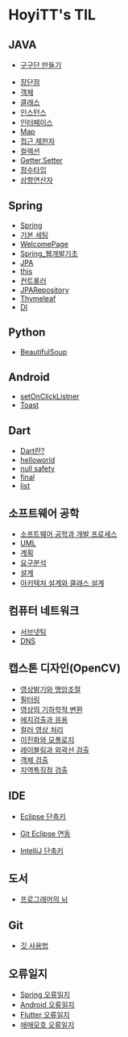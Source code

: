 
# HoyiTT's TIL

  

## JAVA


* [구구단 만들기](https://github.com/HoyiTT/TIL/blob/master/JAVA/Gugudan.md)
<!-- 
  + [2, 3단 구현 - 계산 및 출력](https://github.com/HoyiTT/TIL/blob/master/JAVA/Gugudan.md#2-3%EB%8B%A8-%EA%B5%AC%ED%98%84---%EA%B3%84%EC%82%B0-%EB%B0%8F-%EC%B6%9C%EB%A0%A5)

  + [4, 5단 구현 - 값 입력 및 변수](https://github.com/HoyiTT/TIL/blob/master/JAVA/Gugudan.md#4-5%EB%8B%A8-%EA%B5%AC%ED%98%84---%EA%B0%92-%EC%9E%85%EB%A0%A5-%EB%B0%8F-%EB%B3%80%EC%88%98)

  + [6, 7단 구현 - 반복문](https://github.com/HoyiTT/TIL/blob/master/JAVA/Gugudan.md#6-7%EB%8B%A8-%EA%B5%AC%ED%98%84---%EB%B0%98%EB%B3%B5%EB%AC%B8)

  + [8, 9단 구현 - 값 입력 및 조건문](https://github.com/HoyiTT/TIL/blob/master/JAVA/Gugudan.md#8-9%EB%8B%A8-%EA%B5%AC%ED%98%84---%EA%B0%92-%EC%9E%85%EB%A0%A5-%EB%B0%8F-%EC%A1%B0%EA%B1%B4%EB%AC%B8)
  + [배열로 구구단 다시 구현](https://github.com/HoyiTT/TIL/blob/master/JAVA/Gugudan.md#%EB%B0%B0%EC%97%B4%EB%A1%9C-%EA%B5%AC%EA%B5%AC%EB%8B%A8-%EB%8B%A4%EC%8B%9C-%EA%B5%AC%ED%98%84)
  + [메소드 활용해 구구단 다시 구현](https://github.com/HoyiTT/TIL/blob/master/JAVA/Gugudan.md#%EB%A9%94%EC%86%8C%EB%93%9C-%ED%99%9C%EC%9A%A9%ED%95%B4-%EA%B5%AC%EA%B5%AC%EB%8B%A8-%EB%8B%A4%EC%8B%9C-%EA%B5%AC%ED%98%84)
  + [클래스를 활용해 구구단 다시 구현](https://github.com/HoyiTT/TIL/blob/master/JAVA/Gugudan.md#%ED%81%B4%EB%9E%98%EC%8A%A4%EB%A5%BC-%ED%99%9C%EC%9A%A9%ED%95%B4-%EB%8B%A4%EC%8B%9C-%EA%B5%AC%ED%98%84)
  + [추가 미션 및 마무리 하기](https://github.com/HoyiTT/TIL/blob/master/JAVA/Gugudan.md#%EC%B6%94%EA%B0%80-%EB%AF%B8%EC%85%98-%EB%B0%8F-%EB%A7%88%EB%AC%B4%EB%A6%AC-%ED%95%98%EA%B8%B0) -->
* [장단점](https://github.com/HoyiTT/TIL/blob/master/JAVA/%EC%9E%A5%EC%A0%90%EA%B3%BC%20%EB%8B%A8%EC%A0%90.md#java%EC%9D%98-%EC%9E%A5%EC%A0%90%EA%B3%BC-%EB%8B%A8%EC%A0%90)
* [객체](https://github.com/HoyiTT/TIL/blob/master/JAVA/%EA%B0%9D%EC%B2%B4.md#%EA%B0%9D%EC%B2%B4)
* [클래스](https://github.com/HoyiTT/TIL/blob/master/JAVA/%ED%81%B4%EB%9E%98%EC%8A%A4.md#%ED%81%B4%EB%9E%98%EC%8A%A4)
* [인스턴스](https://github.com/HoyiTT/TIL/blob/master/JAVA/%EC%9D%B8%EC%8A%A4%ED%84%B4%EC%8A%A4.md#%EC%9D%B8%EC%8A%A4%ED%84%B4%EC%8A%A4)
* [인터페이스](https://github.com/HoyiTT/TIL/blob/master/JAVA/%EC%9D%B8%ED%84%B0%ED%8E%98%EC%9D%B4%EC%8A%A4.md#%EC%9D%B8%ED%84%B0%ED%8E%98%EC%9D%B4%EC%8A%A4)
* [Map](https://github.com/HoyiTT/TIL/blob/master/JAVA/Map.md#map)
* [접근 제한자](https://github.com/HoyiTT/TIL/blob/master/JAVA/%EC%A0%91%EA%B7%BC%EC%A0%9C%ED%95%9C%EC%9E%90.md#%EC%A0%91%EA%B7%BC-%EC%A0%9C%ED%95%9C%EC%9E%90)
* [컬렉션](https://github.com/HoyiTT/TIL/blob/master/JAVA/%EC%BB%AC%EB%A0%89%EC%85%98.md#%EC%BB%AC%EB%A0%89%EC%85%98)
* [Getter,Setter](https://github.com/HoyiTT/TIL/blob/master/JAVA/Getter%2C%20Setter.md#getter-setter%EC%9D%84-%EC%82%AC%EC%9A%A9%ED%95%98%EB%8A%94-%EC%9D%B4%EC%9C%A0)
* [정수타입](https://github.com/HoyiTT/TIL/blob/master/JAVA/%EC%A0%95%EC%88%98%ED%83%80%EC%9E%85.md)
* [삼항연산자](https://github.com/HoyiTT/TIL/blob/master/JAVA/%EC%82%BC%ED%95%AD%EC%97%B0%EC%82%B0%EC%9E%90.md#%EC%82%BC%ED%95%AD%EC%97%B0%EC%82%B0%EC%9E%90)

## Spring
  * [Spring](https://github.com/HoyiTT/TIL/blob/master/Spring/Spring.md#spring)
  * [기본 세팅](https://github.com/HoyiTT/TIL/blob/master/Spring/%EA%B8%B0%EB%B3%B8%EC%84%B8%ED%8C%85.md#%EC%8A%A4%ED%94%84%EB%A7%81spring-%EA%B8%B0%EB%B3%B8-%EC%84%B8%ED%8C%85)
  * [WelcomePage](https://github.com/HoyiTT/TIL/blob/master/Spring/welcomepage.md#welcome-page)
  * [Spring_웹개발기초](https://github.com/HoyiTT/TIL/blob/master/Spring/Spring_%EC%9B%B9%EA%B0%9C%EB%B0%9C%EA%B8%B0%EC%B4%88.md#thymeleaf-%ED%85%9C%ED%94%8C%EB%A6%BF-%EC%97%94%EC%A7%84)
  * [JPA](https://github.com/HoyiTT/TIL/blob/master/Spring/JPA.md#jpa)
  * [this](https://github.com/HoyiTT/TIL/blob/master/JAVA/this.md#this)
  * [컨트롤러](https://github.com/HoyiTT/TIL/blob/master/Spring/Controller.md#controller)
  * [JPARepository](https://github.com/HoyiTT/TIL/blob/master/Spring/repository.md#%EB%A6%AC%ED%8F%AC%EC%A7%80%ED%84%B0%EB%A6%AC)
  * [Thymeleaf](https://github.com/HoyiTT/TIL/blob/master/Spring/Thymeleaf.md#thymeleaf)
  * [DI](https://github.com/HoyiTT/TIL/blob/master/Spring/DI.md#di--%EC%9D%98%EC%A1%B4%EC%84%B1-%EC%A3%BC%EC%9E%85-)

## Python
  * [BeautifulSoup](https://github.com/HoyiTT/TIL/blob/master/Python/BeautifulSoup/BeautifulSoup.md#beautifulsoup)

## Android
  * [setOnClickListner](https://github.com/HoyiTT/TIL/blob/master/Android/Kotlin/setOnClickListener.md)
  * [Toast](https://github.com/HoyiTT/TIL/blob/master/Android/Kotlin/Toast.md#toast)

## Dart
  * [Dart란?](https://github.com/HoyiTT/TIL/blob/master/Dart/Start.md#dart)
  * [helloworld](https://github.com/HoyiTT/TIL/blob/master/Dart/helloworld.md#hello-world)
  * [null safety](https://github.com/HoyiTT/TIL/blob/master/Dart/nullsafety.md#null-safety)
  * [final](https://github.com/HoyiTT/TIL/blob/master/Dart/final_variables.md#final-variables)
  * [list](https://github.com/HoyiTT/TIL/blob/master/Dart/List.md#list)

## 소프트웨어 공학
  * [소프트웨어 공학과 개발 프로세스](https://github.com/HoyiTT/TIL/blob/master/%EC%86%8C%ED%94%84%ED%8A%B8%EC%9B%A8%EC%96%B4%20%EA%B3%B5%ED%95%99/1.%EC%86%8C%ED%94%84%ED%8A%B8%EC%9B%A8%EC%96%B4%20%EA%B3%B5%ED%95%99%EA%B3%BC%20%EA%B0%9C%EB%B0%9C%20%ED%94%84%EB%A1%9C%EC%84%B8%EC%8A%A4.md#%EC%86%8C%ED%94%84%ED%8A%B8%EC%9B%A8%EC%96%B4-%EA%B3%B5%ED%95%99)
  * [UML](https://github.com/HoyiTT/TIL/blob/master/소프트웨어%20공학/2.UML.md)
  * [계획](https://github.com/HoyiTT/TIL/blob/master/소프트웨어%20공학/3.계획.md)
  * [요구분석](https://github.com/HoyiTT/TIL/blob/master/%EC%86%8C%ED%94%84%ED%8A%B8%EC%9B%A8%EC%96%B4%20%EA%B3%B5%ED%95%99/4.%EC%9A%94%EA%B5%AC%EB%B6%84%EC%84%9D.md)
  * [설계](https://github.com/HoyiTT/TIL/blob/master/%EC%86%8C%ED%94%84%ED%8A%B8%EC%9B%A8%EC%96%B4%20%EA%B3%B5%ED%95%99/5.%EC%84%A4%EA%B3%84.md)
  * [아키텍처 설계와 클래스 설계]()

## 컴퓨터 네트워크
  * [서브넷팅](https://github.com/HoyiTT/TIL/blob/master/컴퓨터%20네트워크/서브넷팅.md)
  * [DNS]()

## 캡스톤 디자인(OpenCV)
  * [영상밝기와 명암조절](https://github.com/HoyiTT/TIL/blob/master/%EC%BA%A1%EC%8A%A4%ED%86%A4%EB%94%94%EC%9E%90%EC%9D%B8/5.%EC%98%81%EC%83%81%20%EB%B0%9D%EA%B8%B0%EC%99%80%20%EB%AA%85%EC%95%94%20%EC%A1%B0%EC%A0%88.md#5%EC%98%81%EC%83%81%EC%9D%98-%EB%B0%9D%EA%B8%B0%EC%99%80-%EB%AA%85%EC%95%94%EB%B9%84-%EC%A1%B0%EC%A0%88)
  * [필터링]()
  * [영상의 기하학적 변환]()
  * [에지검출과 응용]()
  * [컬러 영상 처리]()
  * [이진화와 모폴로지]()
  * [레이블링과 외곽선 검출]()
  * [객체 검출]()
  * [지역특징점 검출]()


## IDE
  + [Eclipse 단축키](https://github.com/HoyiTT/TIL/blob/master/JAVA/Eclipse_Shortcut_keys%20.md)

  + [Git Eclipse 연동](https://github.com/HoyiTT/TIL/blob/master/JAVA/%EC%9D%B4%ED%81%B4%EB%A6%BD%EC%8A%A4_%EA%B9%83_%EC%97%B0%EB%8F%99.md)

  + [IntelliJ 단축키](https://github.com/HoyiTT/TIL/blob/master/JAVA/%EC%9D%B8%ED%85%94%EB%A6%AC%EC%A0%9C%EC%9D%B4%EB%8B%A8%EC%B6%95%ED%82%A4.md#%EC%9D%B8%ED%85%94%EB%A6%AC%EC%A0%9C%EC%9D%B4-%EB%8B%A8%EC%B6%95%ED%82%A4)


## 도서
  * [프로그래머의 뇌](https://github.com/HoyiTT/TIL/blob/master/%EB%8F%84%EC%84%9C/%ED%94%84%EB%A1%9C%EA%B7%B8%EB%9E%98%EB%A8%B8%EC%9D%98_%EB%87%8C.md)


## Git

* [깃 사용법](https://github.com/HoyiTT/TIL/blob/master/%EA%B9%83%20%EC%82%AC%EC%9A%A9%EB%B2%95/git.md)

## 오류일지
* [Spring 오류일지](https://github.com/HoyiTT/TIL/blob/master/%EC%98%A4%EB%A5%98%20%EC%9D%BC%EC%A7%80/Spring/SpringError.md#sping-%EC%98%A4%EB%A5%98-%EC%9D%BC%EC%A7%80)
* [Android 오류일지](https://github.com/HoyiTT/TIL/blob/master/오류%20일지/AndroidError.md#android-오류일지)
* [Flutter 오류일지](https://github.com/HoyiTT/TIL/blob/master/오류%20일지/FlutterError.md)
* [애매모호 오류일지](https://github.com/HoyiTT/TIL/blob/master/오류%20일지/애매모호Error.md)